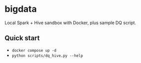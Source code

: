 # bigdata
Local Spark + Hive sandbox with Docker, plus sample DQ script.
## Quick start
- `docker compose up -d`
- `python scripts/dq_hive.py --help`
